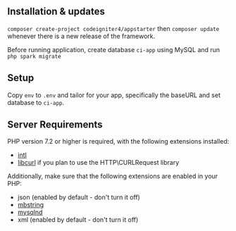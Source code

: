 ## Installation & updates

`composer create-project codeigniter4/appstarter` then `composer update` whenever
there is a new release of the framework.

Before running application, create database `ci-app` using MySQL and run `php spark migrate`

## Setup

Copy `env` to `.env` and tailor for your app, specifically the baseURL
and set database to `ci-app`.

## Server Requirements

PHP version 7.2 or higher is required, with the following extensions installed: 

- [intl](http://php.net/manual/en/intl.requirements.php)
- [libcurl](http://php.net/manual/en/curl.requirements.php) if you plan to use the HTTP\CURLRequest library

Additionally, make sure that the following extensions are enabled in your PHP:

- json (enabled by default - don't turn it off)
- [mbstring](http://php.net/manual/en/mbstring.installation.php)
- [mysqlnd](http://php.net/manual/en/mysqlnd.install.php)
- xml (enabled by default - don't turn it off)
